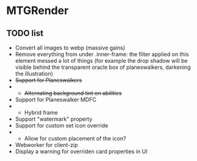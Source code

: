 # MTGRender

## TODO list

-   Convert all images to webp (massive gains)
-   Remove everything from under .inner-frame: the filter applied on this element messed a lot of things (for example the drop shadow will be visible behind the transparent oracle box of planeswalkers, darkening the illustration)
-   ~~Support for Planeswalkers~~
-   -   ~~Alternating background tint on abilities~~
-   Support for Planeswalker MDFC
-   -   Hybrid frame
-   Support "watermark" property
-   Support for custom set icon override
-   -   Allow for custom placement of the icon?
-   Webworker for client-zip
-   Display a warning for overriden card properties in UI
